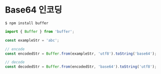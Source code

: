 # Base64 인코딩

```shell
$ npm install buffer
```

```javascript
import { Buffer } from 'buffer';

const exampleStr = 'abc';

// encode
const encodedStr = Buffer.from(exampleStr, 'utf8').toString('base64');

// decode
const decodedStr = Buffer.from(encodedStr, 'base64').toString('utf8');
```
